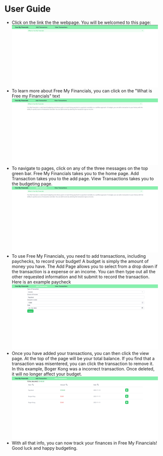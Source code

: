 # User Guide

- Click on the link the the webpage. You will be welcomed to this page:
![WelcomePage](welcomepage.PNG)
- To learn more about Free My Financials, you can click on  the "What is Free my Financials" text
![WelcomePageWithDropDown](welcomepagedropdown.PNG)
- To navigate to pages, click on any of the three messages on the top green bar. Free My Financials takes you to the home page. Add Transaction takes you to the add page. View Transactions takes you to the budgeting page.
![ClickNav](hoverovertransaction.PNG)
- To use Free My Financials, you need to add transactions, including paychecks, to record your budget! A budget is simply the amount of money you have. The Add Page allows you to select from a drop down if the transaction is a expense or an income. You can then type out all the other requested information and hit submit to record the transaction. Here is an example paycheck
![AddTransaction](fillouttheinfo.PNG)
- Once you have added your transactions, you can then click the view page. At the top of the page will be your total balance. If you find that a transaction was misentered, you can click the transaction to remove it. In this example, Boger Kong was a incorrect transaction. Once deleted, it will no longer affect your budget.
![history](history.PNG)
- With all that info, you can now track your finances in Free My Financials! Good luck and happy budgeting.